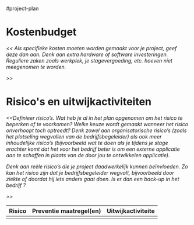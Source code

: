 #project-plan 
# Kostenbudget
_<< Als specifieke kosten moeten worden gemaakt voor je project, geef deze dan aan. Denk aan extra hardware of software investeringen. Reguliere zaken zoals werkplek, je stagevergoeding, etc. hoeven niet meegenomen te worden._

_>>_

# Risico's en uitwijkactiviteiten
_<<Definieer risico’s. Wat heb je al in het plan opgenomen om het risico te beperken of te voorkomen? Welke keuze wordt gemaakt wanneer het risico onverhoopt toch optreedt? Denk zowel aan organisatorische risico’s (zoals het plotseling wegvallen van de bedrijfsbegeleider) als ook meer inhoudelijke risico’s (bijvoorbeeld wat te doen als je tijdens je stage erachter komt dat het voor het bedrijf beter is om een externe applicatie aan te schaffen in plaats van de door jou te ontwikkelen applicatie)._

_Denk aan reële risico’s die je project daadwerkelijk kunnen beïnvloeden. Zo kan het risico zijn dat je bedrijfsbegeleider wegvalt, bijvoorbeeld door ziekte of doordat hij iets anders gaat doen. Is er dan een back-up in het bedrijf ?_

_>>_

| Risico | Preventie maatregel(en) | Uitwijkactiviteite |
| ------ | --------------------- | ------------------ |
|        |                       |                    |